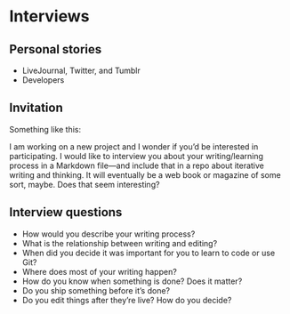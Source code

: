 # Interviews

## Personal stories

* LiveJournal, Twitter, and Tumblr
* Developers

## Invitation

Something like this:

I am working on a new project and I wonder if you’d be interested in participating. I would like to interview you about your writing/learning process in a Markdown file—and include that in a repo about iterative writing and thinking. It will eventually be a web book or magazine of some sort, maybe. Does that seem interesting?

## Interview questions

* How would you describe your writing process?
* What is the relationship between writing and editing?
* When did you decide it was important for you to learn to code or use Git?
* Where does most of your writing happen?
* How do you know when something is done? Does it matter?
* Do you ship something before it’s done?
* Do you edit things after they’re live? How do you decide?